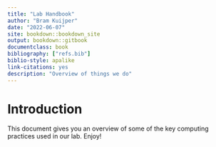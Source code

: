 ```yaml
---
title: "Lab Handbook"
author: "Bram Kuijper"
date: "2022-06-07"
site: bookdown::bookdown_site
output: bookdown::gitbook
documentclass: book
bibliography: ["refs.bib"]
biblio-style: apalike
link-citations: yes
description: "Overview of things we do"
---
```


# Introduction
This document gives you an overview of some of the key computing practices used in our lab. Enjoy!
